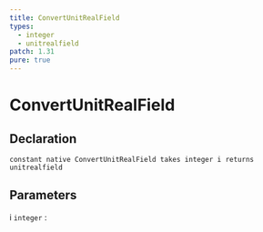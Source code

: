```yaml
---
title: ConvertUnitRealField
types:
  - integer
  - unitrealfield
patch: 1.31
pure: true
---
```


# ConvertUnitRealField

## Declaration

```jass
constant native ConvertUnitRealField takes integer i returns unitrealfield
```

## Parameters
i `integer`
: 
